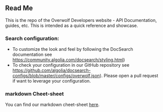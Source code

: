 ## Read Me
This is the repo of the Overwolf Developers website - API Documentation, guides, etc.
This is intended as a quick reference and showcase.

### Search configuration:

* To customize the look and feel by following the DocSearch documentation see https://community.algolia.com/docsearch/styling.html) 
* To check your configuration in our GitHub repository see https://github.com/algolia/docsearch-configs/blob/master/configs/overwolf.json). Please open a pull request if want to leverage your configuration.

### markdown Cheet-sheet

You can find our markdown cheet-sheet [here](markdown-cheat-sheet.md). 


